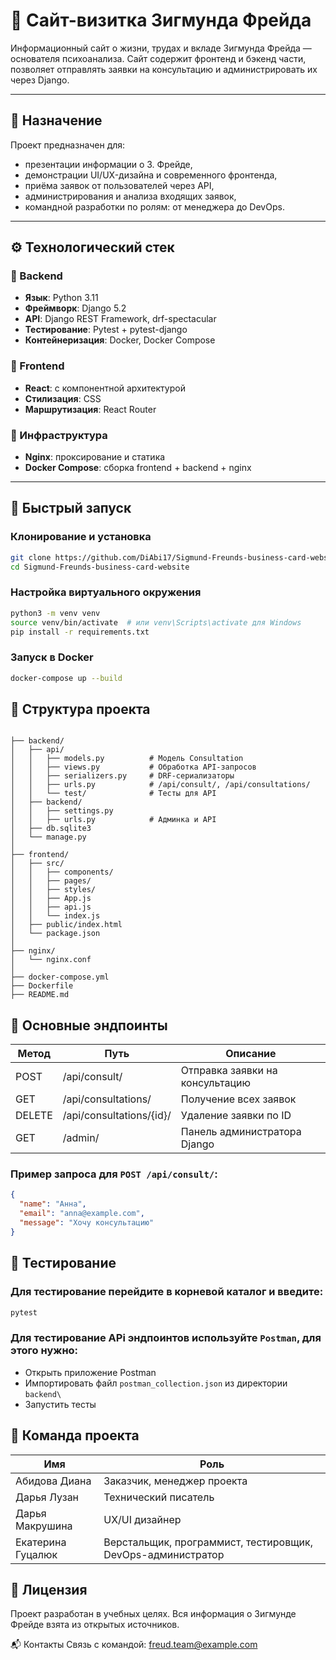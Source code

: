 # 🧠 Сайт-визитка Зигмунда Фрейда

Информационный сайт о жизни, трудах и вкладе Зигмунда Фрейда — основателя психоанализа. Сайт содержит фронтенд и бэкенд части, позволяет отправлять заявки на консультацию и администрировать их через Django.

---

## 📌 Назначение

Проект предназначен для:

- презентации информации о З. Фрейде,
- демонстрации UI/UX-дизайна и современного фронтенда,
- приёма заявок от пользователей через API,
- администрирования и анализа входящих заявок,
- командной разработки по ролям: от менеджера до DevOps.

---

## ⚙️ Технологический стек

### 🔧 Backend
- **Язык**: Python 3.11
- **Фреймворк**: Django 5.2
- **API**: Django REST Framework, drf-spectacular
- **Тестирование**: Pytest + pytest-django
- **Контейнеризация**: Docker, Docker Compose

### 🎨 Frontend
- **React**: с компонентной архитектурой
- **Стилизация**: CSS
- **Маршрутизация**: React Router

### 🧱 Инфраструктура
- **Nginx**: проксирование и статика
- **Docker Compose**: сборка frontend + backend + nginx

---

## 🚀 Быстрый запуск

### Клонирование и установка

```bash
git clone https://github.com/DiAbi17/Sigmund-Freunds-business-card-website.git
cd Sigmund-Freunds-business-card-website
```

### Настройка виртуального окружения
```bash
python3 -m venv venv
source venv/bin/activate  # или venv\Scripts\activate для Windows
pip install -r requirements.txt
```
### Запуск в Docker
```bash
docker-compose up --build
```

## 📁 Структура проекта
```text

├── backend/
│   ├── api/
│   │   ├── models.py          # Модель Consultation
│   │   ├── views.py           # Обработка API-запросов
│   │   ├── serializers.py     # DRF-сериализаторы
│   │   ├── urls.py            # /api/consult/, /api/consultations/
│   │   └── test/              # Тесты для API
│   ├── backend/
│   │   ├── settings.py
│   │   ├── urls.py            # Админка и API
│   ├── db.sqlite3
│   └── manage.py
│
├── frontend/
│   ├── src/
│   │   ├── components/
│   │   ├── pages/
│   │   ├── styles/
│   │   ├── App.js
│   │   ├── api.js
│   │   └── index.js
│   ├── public/index.html
│   └── package.json
│
├── nginx/
│   └── nginx.conf
│
├── docker-compose.yml
├── Dockerfile
├── README.md
```
## 🔌 Основные эндпоинты

Метод  |	Путь                 |	Описание
------ |-------------------------|----------
POST   |/api/consult/            |	Отправка заявки на консультацию
GET    |/api/consultations/      |	Получение всех заявок
DELETE |/api/consultations/{id}/ |	Удаление заявки по ID
GET    |/admin/                  |	Панель администратора Django

### Пример запроса для ```POST /api/consult/```:

```json
{
  "name": "Анна",
  "email": "anna@example.com",
  "message": "Хочу консультацию"
}
```
## 🧪 Тестирование
### Для тестирование перейдите в корневой каталог и введите:

```bash
pytest
```
### Для тестирование APi эндпоинтов используйте `Postman`, для этого нужно:

- Открыть приложение Postman
- Импортировать файл `postman_collection.json` из директории `backend\`
- Запустить тесты
 

## 👥 Команда  проекта
Имя	|Роль
----|----
Абидова Диана |	Заказчик, менеджер проекта
Дарья Лузан	|Технический писатель
Дарья Макрушина |	UX/UI дизайнер
Екатерина Гуцалюк |	Верстальщик, программист, тестировщик, DevOps-администратор

## 🧠 Лицензия
Проект разработан в учебных целях. Вся информация о Зигмунде Фрейде взята из открытых источников.

📬 Контакты
Связь с командой: freud.team@example.com